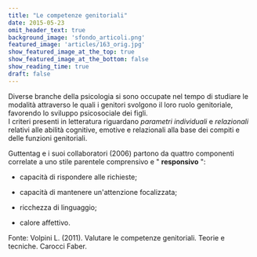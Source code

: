 ```yaml
---
title: "Le competenze genitoriali"
date: 2015-05-23
omit_header_text: true
background_image: 'sfondo_articoli.png'
featured_image: 'articles/163_orig.jpg'
show_featured_image_at_the_top: true
show_featured_image_at_the_bottom: false
show_reading_time: true
draft: false
---
```


Diverse branche della psicologia si sono occupate nel tempo di studiare le
modalità attraverso le quali i genitori svolgono il loro ruolo genitoriale,
favorendo lo sviluppo psicosociale dei figli.  
I criteri presenti in letteratura riguardano _parametri_ _individuali_ e
_relazionali_ relativi alle abilità cognitive, emotive e relazionali alla base
dei compiti e delle funzioni genitoriali.  
  
Guttentag e i suoi collaboratori (2006) partono da quattro componenti
correlate a uno stile parentele comprensivo e " **responsivo** ":  

  * capacità di rispondere alle richieste;  

  * capacità di mantenere un'attenzione focalizzata;  

  * ricchezza di linguaggio;  

  * calore affettivo.  

  
Fonte: Volpini L. (2011). Valutare le competenze genitoriali. Teorie e
tecniche. Carocci Faber.  

